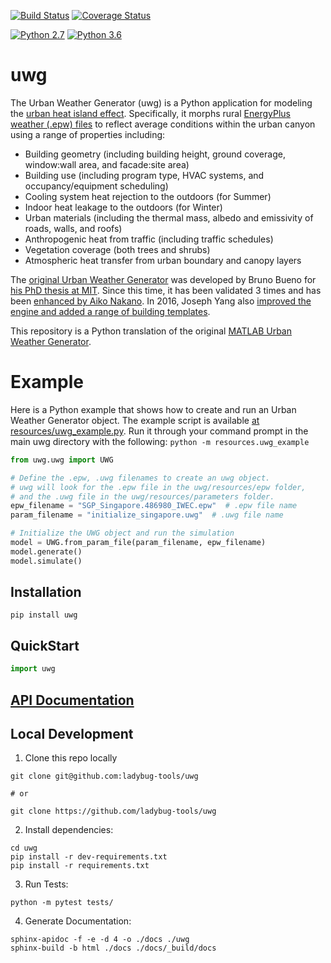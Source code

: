 [![Build Status](https://travis-ci.org/ladybug-tools/uwg.svg?branch=master)](https://travis-ci.org/ladybug-tools/uwg)
[![Coverage Status](https://coveralls.io/repos/github/ladybug-tools/uwg/badge.svg?branch=master)](https://coveralls.io/github/ladybug-tools/uwg)

[![Python 2.7](https://img.shields.io/badge/python-2.7-green.svg)](https://www.python.org/downloads/release/python-270/) [![Python 3.6](https://img.shields.io/badge/python-3.6-blue.svg)](https://www.python.org/downloads/release/python-360/)

# uwg

The Urban Weather Generator (uwg) is a Python application for modeling the [urban heat island effect](https://en.wikipedia.org/wiki/Urban_heat_island). Specifically, it morphs rural [EnergyPlus weather (.epw) files](http://www.ladybug.tools/epwmap/) to reflect average conditions within the urban canyon using a range of properties including:

* Building geometry (including building height, ground coverage, window:wall area, and facade:site area)
* Building use (including program type, HVAC systems, and occupancy/equipment scheduling)
* Cooling system heat rejection to the outdoors (for Summer)
* Indoor heat leakage to the outdoors (for Winter)
* Urban materials (including the thermal mass, albedo and emissivity of roads, walls, and roofs)
* Anthropogenic heat from traffic (including traffic schedules)
* Vegetation coverage (both trees and shrubs)
* Atmospheric heat transfer from urban boundary and canopy layers

The [original Urban Weather Generator](http://urbanmicroclimate.scripts.mit.edu/uwg.php) was developed by Bruno Bueno for [his PhD thesis at MIT](https://dspace.mit.edu/handle/1721.1/59107).  Since this time, it has been validated 3 times and has been [enhanced by Aiko Nakano](https://dspace.mit.edu/handle/1721.1/108779).  In 2016, Joseph Yang also [improved the engine and added a range of building templates](https://dspace.mit.edu/handle/1721.1/107347).

This repository is a Python translation of the original [MATLAB Urban Weather Generator](https://github.com/hansukyang/UWG_Matlab).

# Example
Here is a Python example that shows how to create and run an Urban Weather Generator object. The example script is available [at resources/uwg_example.py](https://github.com/ladybug-tools/uwg/blob/master/resources/uwg_example.py). Run it through your command prompt in the main uwg directory with the following: ```python -m resources.uwg_example```

```python
from uwg.uwg import UWG

# Define the .epw, .uwg filenames to create an uwg object.
# uwg will look for the .epw file in the uwg/resources/epw folder,
# and the .uwg file in the uwg/resources/parameters folder.
epw_filename = "SGP_Singapore.486980_IWEC.epw"  # .epw file name
param_filename = "initialize_singapore.uwg"  # .uwg file name

# Initialize the UWG object and run the simulation
model = UWG.from_param_file(param_filename, epw_filename)
model.generate()
model.simulate()
```

## Installation
```console
pip install uwg
```

## QuickStart
```python
import uwg

```

## [API Documentation](http://ladybug-tools.github.io/uwg/docs)

## Local Development
1. Clone this repo locally
```console
git clone git@github.com:ladybug-tools/uwg

# or

git clone https://github.com/ladybug-tools/uwg
```
2. Install dependencies:
```console
cd uwg
pip install -r dev-requirements.txt
pip install -r requirements.txt
```

3. Run Tests:
```console
python -m pytest tests/
```

4. Generate Documentation:
```console
sphinx-apidoc -f -e -d 4 -o ./docs ./uwg
sphinx-build -b html ./docs ./docs/_build/docs
```
